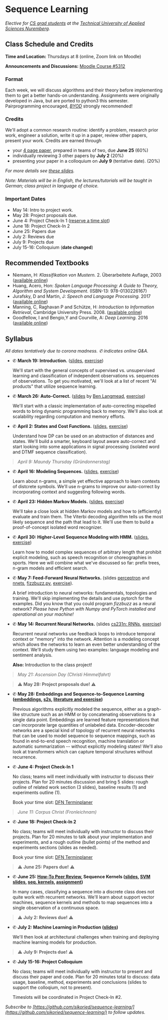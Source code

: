 # Sequence Learning

_Elective for [CS grad students](https://www.th-nuernberg.de/fakultaeten/in/studium/masterstudiengang-informatik/) at the [Technical University of Applied Sciences Nuremberg](https://www.th-nuernberg.de/)._



## Class Schedule and Credits

**Time and Location:** Thursdays at 8 (online, Zoom link on Moodle)

**Announcements and Discussions:** [Moodle Course #5312](https://elearning.ohmportal.de/course/view.php?id=5312)

### Format

Each week, we will discuss algorithms and their theory before implementing them to get a better hands-on understanding.
Assignments were originally developed in Java, but are ported to python3 this semester.
Pairprogramming encouraged, [_BYOD_](https://en.wikipedia.org/wiki/Bring_your_own_device) strongly recommended!


### Credits

We'll adopt a common research routine: identify a problem, research prior work, engineer a solution, write it up in a paper, review other papers, present your work.
Credits are earned through

- your [4 page paper](https://journals.ieeeauthorcenter.ieee.org/create-your-ieee-article/authoring-tools-and-templates/ieee-article-templates/templates-for-transactions/), prepared in teams of two, due **June 25** (60%)
- individually reviewing 3 other papers by **July 2** (20%)
- presenting your paper in a colloquium on **July 9** (tentative date). (20%)

_For more details see [these slides](99/project-howto/)._

_Note: Materials will be in English, the lectures/tutorials will be taught in German; class project in language of choice._


### Important Dates

- May 14: Intro to project work.
- May 28: Project proposals due.
- June 4: Project Check-In 1 ([reserve a time slot](https://terminplaner4.dfn.de/4nLli4nJKcKILKED))
- June 18: Project Check-In 2
- June 25: Papers due
- July 2: Reviews due
- July 9: Projects due
- July 15-16: Colloquium (**date changed**)


## Recommended Textbooks

- Niemann, H: _Klassifikation von Mustern._ 2. Überarbeitete Auflage, 2003 ([available online](https://www5.cs.fau.de/fileadmin/Persons/NiemannHeinrich/klassifikation-von-mustern/m00-www.pdf))
- Huang, Acero, Hon: _Spoken Language Processing: A Guide to Theory, Algorithm and System Development._ (ISBN-13: 978-0130226167)
- Jurafsky, D and Martin, J: _Speech and Language Processing._ 2017 ([available online](http://web.stanford.edu/~jurafsky/slp3/))
- Manning, C, Raghavan P and Schütze, H: _Introduction to Information Retrieval_, Cambridge University Press. 2008. ([available online](https://nlp.stanford.edu/IR-book/))
- Goodfellow, I and Bengio,Y and Courville, A: _Deep Learning._ 2016 ([available online](http://www.deeplearningbook.org/))


## Syllabus

_All dates tentatively due to corona madness. ✆ indicates online Q&A._

- ✆ **March 19: Introduction.** ([slides](00/introduction/), [exercise](00/exercise/))

	We'll start with the general concepts of supervised vs. unsupervised learning and classification of independent observations vs. sequences of observations.
	To get you motivated, we'll look at a list of recent "AI products" that utilize sequence learning.

- ✆ **March 26: Auto-Correct.** ([slides](http://www.cs.jhu.edu/~langmea/resources/lecture_notes/dp_and_edit_dist.pdf) by [Ben Langmead](http://www.langmead-lab.org/), [exercise](01/autocorrect/))
	
	We'll start with a classic implementation of auto-correcting mispelled words to bring dynamic programming back to memory.
	We'll also look at scalability regarding computation and memory efforts.

- ✆ **April 2: States and Cost Functions.** ([slides](02/cost-and-states/slides/), [exercise](02/cost-and-states/))
	
	Understand how DP can be used on an abstraction of distances and states.
	We'll build a smarter, keyboard layout aware auto-correct and start looking into some applications in signal processing (isolated word and DTMF sequence classification).

> _April 9: Maundy Thursday (Gründonnerstag)_

- ✆ **April 16: Modeling Sequences.** ([slides](03-ngrams/sv-lm.pdf), [exercise](03/ngrams/))
	
	Learn about n-grams, a simple yet effective approach to learn contexts of distcrete symbols.
	We'll use n-grams to improve our auto-correct by incorporating context and suggesting following words.

- ✆ **April 23: Hidden Markov Models.** ([slides](04-hmms/hmm.pdf), [exercise](04/hmms/))
	
	We'll take a close look at hidden Markov models and how to (efficiently) evaluate and train them.
	The Viterbi decoding algorithm tells us the most likely sequence and the path that lead to it.
	We'll use them to build a proof-of-concept isolated word recognizer.

- ✆ **April 30: Higher-Level Sequence Modeling with HMM.** ([slides](05-decoding/decoding.pdf), [exercise](05/decoding/))
	
	Learn how to model complex sequences of arbitrary length that prohibit explicit modeling, such as speech recognition or choreographies in sports.
	Here we will combine what we've discussed so far: prefix trees, n-gram models and efficient search.

- ✆ **May 7: Feed-Forward Neural Networks.** (slides [perceptron](06-nnets/sl-perceptron.pdf) and [nnets](06-nnets/sl-mlp.pdf), [fizzbuzz.py](06-nnets/fizzbuzz.tf), [exercise](06/nnets/)).
	
	A brief introduction to neural networks: fundamentals, topologies and training.
	We'll skip implementing the details and use pytorch for the examples. Did you know that you could program _fizzbuzz_ as a neural network?
	_Please have Python with Numpy and PyTorch installed and operational on your machine!_

- ✆ **May 14: Recurrent Neural Networks.** (slides [cs231n: RNNs](07-rnns/cs231n_2018_lecture10_excerpts.pdf), [exercise](07/rnns/))
	
	Recurrent neural networks use feedback loops to introduce temporal context or "memory" into the network.
	Attention is a modeling concept which allows the networks to learn an even better understanding of the context.
	We'll study them using two examples: language modeling and sentiment analysis.

	**Also:** Introduction to the class project!

> _May 21: Ascension Day (Christi Himmelfahrt)_

> ⚠ **May 28: Project proposals due!** ⚠

- ✆ **May 28: Embeddings and Sequence-to-Sequence Learning ([embeddings](08-seq2seq/embeddings.pdf), [s2s](08-seq2seq/seq2seq.pdf), [literature and exercise](08/seq2seq/))** 

	Previous algorithms explicitly modeled the sequence, either as a graph-like structure such as an HMM or by concatenating observations to a single data point.
	Embeddings are learned feature representations that can incorporate large quantities of unlabeled data.
	Encoder-decoder networks are a special kind of topology of recurrent neural networks that can be used to model sequence to sequence mappings, such as found in end-to-end speech recognition, machine translation or automatic summarization -- without explicitly modeling states!
	We'll also look at transformers which can capture temporal structures without recurrence.

- ✆ **June 4: Project Check-In 1**

	No class; teams will meet individually with instructor to discuss their projects.
	Plan for 20 minutes discussion and bring 5 slides: rough outline of related work section (3 slides), baseline results (1) and experiments outline (1).

	Book your time slot: [DFN Terminplaner](https://terminplaner4.dfn.de/4nLli4nJKcKILKED)

> _June 11: Corpus Christ (Fronleichnam)_

- ✆ **June 18: Project Check-In 2**

	No class; teams will meet individually with instructor to discuss their projects.
	Plan for 20 minutes to talk about your implementation and experiments, and a rough outline (bullet points) of the method and experiments sections (slides as needed).

	Book your time slot: [DFN Terminplaner](https://terminplaner4.dfn.de/ZFlbjfoKuaIer7kH)

> ⚠ **June 25: Papers due!** ⚠

- ✆ **June 25: [How-To Peer Review](99/howto-peer-review/), Sequence Kernels ([slides](09-sequence-kernels/seq-kernels.pdf), [SVM slides](09-sequence-kernels/intro_svm_new.pdf), [seq. kernels](09-sequence-kernels/pr-seq-kernels.pdf), [assignment](09/agerec/))**
	
	In many cases, classifying a sequence into a discrete class does not quite work with recurrent networks.
	We'll learn about support vector machines, sequence kernels and methods to map sequences into a single observation of a continuous space.
	

>  ⚠ **July 2: Reviews due!** ⚠

- ✆ **July 2: Machine Learning in Production ([slides](10/ml-in-production))**
	
	We'll then look at architectural challenges when training and deploying machine learning models for production.

> ⚠ **July 9: Projects due!** ⚠

- ✆ **July 15-16: Project Colloquium**
	
	No class; teams will meet individually with instructor to present and discuss their paper and code.
	Plan for 20 minutes total to discuss: data usage, baseline, method, experiments and conclusions (slides to support the colloqium, not to present).

	Timeslots will be coordinated in Project Check-In #2.


_Subscribe to [https://github.com/sikoried/sequence-learning/](https://github.com/sikoried/sequence-learning/) to follow updates._

